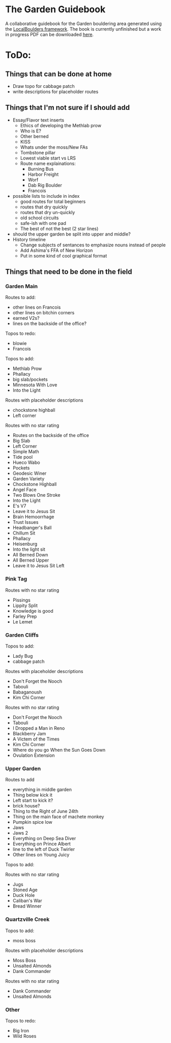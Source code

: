 # The Garden Guidebook
 A collaborative guidebook for the Garden bouldering area generated using the [LocalBoulders framework](https://github.com/AndrewChild/LocalBoulders). The book is currently unfinished but a work in progress PDF can be downloaded [here](https://github.com/AndrewChild/The-Garden-Guidebook/raw/main/guideBook.pdf).

# ToDo:
## Things that can be done at home
- Draw topo for cabbage patch
- write descriptions for placeholder routes

## Things that I'm not sure if I should add
- Essay/Flavor text inserts
  - Ethics of developing the Methlab prow
  - Who is E?
  - Other berned
  - KISS
  - Whats under the moss/New FAs
  - Tombstone pillar
  - Lowest viable start vs LRS
  - Route name explainations:
    - Burning Bus
	- Harbor Freight
	- Worf
	- Dab Rig Boulder
	- Francois
- possible lists to include in index
  - good routes for total beginners
  - routes that dry quickly
  - routes that dry un-quickly
  - old school circuits
  - safe-ish with one pad
  - The best of not the best (2 star lines)
- should the upper garden be split into upper and middle?
- History timeline
  - Change subjects of sentances to emphasize nouns instead of people
  - Add Ashima's FFA of New Horizon
  - Put in some kind of cool graphical format

## Things that need to be done in the field

### Garden Main
Routes to add:
- other lines on Francois
- other lines on bitchin corners
- earned V2s?
- lines on the backside of the office?

Topos to redo:
- blowie
- Francois

Topos to add:
- Methlab Prow
- Phallacy
- big slab/pockets
- Minnesota With Love
- Into the Light

Routes with placeholder descriptions
- chockstone highball
- Left corner

Routes with no star rating
- Routes on the backside of the office
- Big Slab
- Left Corner
- Simple Math
- Tide pool
- Hueco Wabo
- Pockets
- Geodesic Winer
- Garden Variety
- Chockstone Highball
- Angel Face
- Two Blows One Stroke
- Into the Light
- E's V7
- Leave it to Jesus Sit
- Brain Hemoorrhage
- Trust Issues
- Headbanger's Ball
- Chillum Sit
- Phallacy
- Heisenburg
- Into the light sit
- All Berned Down
- All Berned Upper
- Leave it to Jesus Sit Left

### Pink Tag
Routes with no star rating
- Pissings
- Lippity Split
- Knowledge is good
- Farley Prep
- Le Lemet

### Garden Cliffs
Topos to add:
- Lady Bug
- cabbage patch

Routes with placeholder descriptions
- Don't Forget the Nooch
- Tabouli
- Babaganoush
- Kim Chi Corner

Routes with no star rating
- Don't Forget the Nooch
- Tabouli
- I Dropped a Man in Reno
- Blackberry Jam
- A Victem of the Times
- Kim Chi Corner
- Where do you go When the Sun Goes Down
- Ovulation Extension

### Upper Garden
Routes to add
- everything in middle garden
- Thing below kick it
- Left start to kick it?
- brick house?
- Thing to the Right of June 24th
- Thing on the main face of machete monkey
- Pumpkin spice low
- Jaws
- Jaws 2
- Everything on Deep Sea Diver
- Everything on Prince Albert
- line to the left of Duck Twirler
- Other lines on Young Juicy

Topos to add:

Routes with no star rating
- Jugs
- Stoned Age
- Duck Hole
- Caliban's War
- Bread Winner

### Quartzville Creek
Topos to add:
- moss boss

Routes with placeholder descriptions
- Moss Boss
- Unsalted Almonds
- Dank Commander

Routes with no star rating
- Dank Commander
- Unsalted Almonds

### Other
Topos to redo:
- Big Iron
- Wild Roses